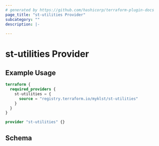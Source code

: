 ```yaml
---
# generated by https://github.com/hashicorp/terraform-plugin-docs
page_title: "st-utilities Provider"
subcategory: ""
description: |-
  
---
```


# st-utilities Provider



## Example Usage

```terraform
terraform {
  required_providers {
    st-utilities = {
      source = "registry.terraform.io/myklst/st-utilities"
    }
  }
}

provider "st-utilities" {}
```

<!-- schema generated by tfplugindocs -->
## Schema
